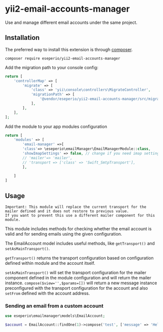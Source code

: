 # yii2-email-accounts-manager

Use and manage different email accounts under the same project.

## Installation

The preferred way to install this extension is through [composer](http://getcomposer.org/download/).

`composer require eseperio/yii2-email-accounts-manager`

Add the migration path to your console config:

```php
return [
    'controllerMap' => [
        'migrate' => [
            'class' => 'yii\console\controllers\MigrateController',
            'migrationPath' => [
                '@vendor/eseperio/yii2-email-accounts-manager/src/migrations',
            ],
        ],
    ],
];
```

Add the module to your app modules configuration

```php
return [
    'modules' => [
        'email-manager' =>[
        'class'=> \eseperio\emailManager\EmailManagerModule::class,      
        'showImapSettings' => false, // change if you need imap settings to be shown,
        // 'mailer'=> 'mailer',
        // 'transport => ['class' => 'Swift_SmtpTransport'],
        ],
       
    ]
]
```

## Usage

    Important: This module will replace the current transport for the mailer defined and it does not restore to previous value. 
    If you want to prevent this use a different mailer component for this module.

This module includes methods for checking whether the email account is valid and for sending emails using the given
configuration.

The EmailAccount model includes useful methods, like `getTransport()` and `setAsMainTransport()`.

`getTransport()` returns the transport configuration based on configuration defined within module and the account itself.


`setAsMainTransport()` will set the transport configuration for the mailer component defined in the module configuration and will return the mailer instance.
`compose($view='',$params=[])` will return a new message instance preconfigured with the transport configuration for the account and also `setFrom` defined with the account address.

### Sending an email from a custom account

```php
use eseperio\emailmanager\models\EmailAccount;

$account = EmailAccount::findOne(1)->compose('test', ['message' => 'Hello world!'])->setTo('someaddress@example.com')->send();
```


